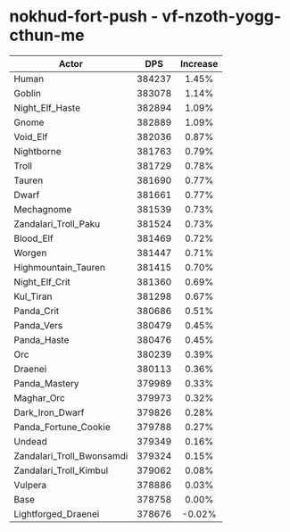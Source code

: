 # nokhud-fort-push - vf-nzoth-yogg-cthun-me
| Actor | DPS | Increase |
|---|:---:|:---:|
|Human|384237|1.45%|
|Goblin|383078|1.14%|
|Night_Elf_Haste|382894|1.09%|
|Gnome|382889|1.09%|
|Void_Elf|382036|0.87%|
|Nightborne|381763|0.79%|
|Troll|381729|0.78%|
|Tauren|381690|0.77%|
|Dwarf|381661|0.77%|
|Mechagnome|381539|0.73%|
|Zandalari_Troll_Paku|381524|0.73%|
|Blood_Elf|381469|0.72%|
|Worgen|381447|0.71%|
|Highmountain_Tauren|381415|0.70%|
|Night_Elf_Crit|381360|0.69%|
|Kul_Tiran|381298|0.67%|
|Panda_Crit|380686|0.51%|
|Panda_Vers|380479|0.45%|
|Panda_Haste|380476|0.45%|
|Orc|380239|0.39%|
|Draenei|380113|0.36%|
|Panda_Mastery|379989|0.33%|
|Maghar_Orc|379973|0.32%|
|Dark_Iron_Dwarf|379826|0.28%|
|Panda_Fortune_Cookie|379788|0.27%|
|Undead|379349|0.16%|
|Zandalari_Troll_Bwonsamdi|379324|0.15%|
|Zandalari_Troll_Kimbul|379062|0.08%|
|Vulpera|378886|0.03%|
|Base|378758|0.00%|
|Lightforged_Draenei|378676|-0.02%|

